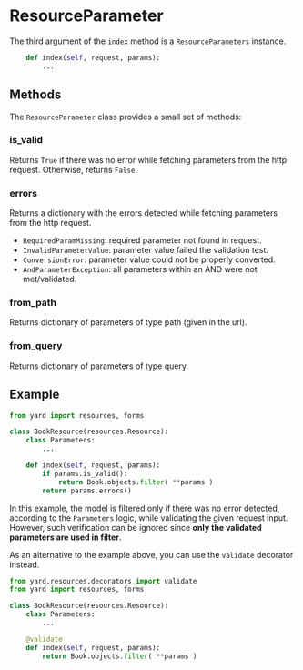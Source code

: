 # ResourceParameter

The third argument of the `index` method is a `ResourceParameters` instance.

```python
    def index(self, request, params):
        ...
```


## Methods

The `ResourceParameter` class provides a small set of methods:


### is_valid

Returns `True` if there was no error while fetching parameters from the http request. Otherwise, returns `False`.


### errors

Returns a dictionary with the errors detected while fetching parameters from the http request.

- `RequiredParamMissing`: required parameter not found in request.
- `InvalidParameterValue`: parameter value failed the validation test.
- `ConversionError`: parameter value could not be properly converted.
- `AndParameterException`: all parameters within an AND were not met/validated.


### from_path

Returns dictionary of parameters of type path (given in the url).


### from_query

Returns dictionary of parameters of type query.


## Example

```python
from yard import resources, forms

class BookResource(resources.Resource):
    class Parameters:
        ...

    def index(self, request, params):
        if params.is_valid():
            return Book.objects.filter( **params )
        return params.errors()
```

In this example, the model is filtered only if there was no error detected, according to the `Parameters` logic, while validating the given request input. However, such verification can be ignored since **only the validated parameters are used in filter**.

As an alternative to the example above, you can use the `validate` decorator instead.

```python
from yard.resources.decorators import validate
from yard import resources, forms

class BookResource(resources.Resource):
    class Parameters:
        ...

    @validate
    def index(self, request, params):
        return Book.objects.filter( **params )
```
